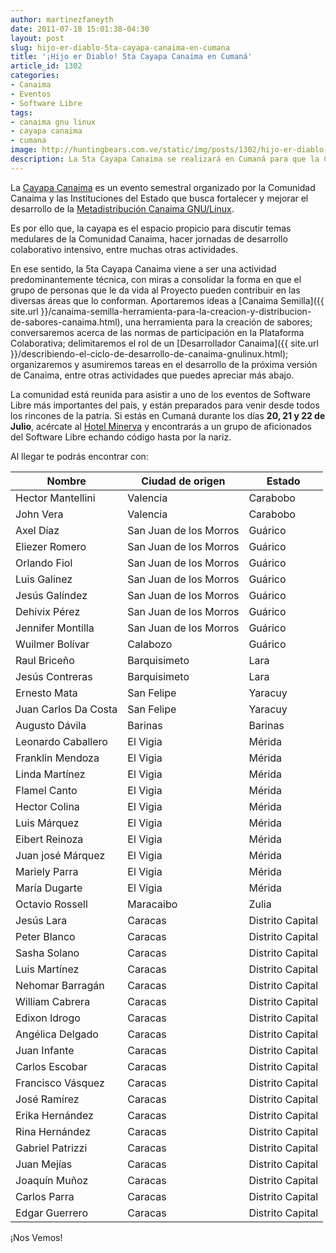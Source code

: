 ```yaml
---
author: martinezfaneyth
date: 2011-07-18 15:01:38-04:30
layout: post
slug: hijo-er-diablo-5ta-cayapa-canaima-en-cumana
title: '¡Hijo er Diablo! 5ta Cayapa Canaima en Cumaná'
article_id: 1302
categories:
- Canaima
- Eventos
- Software Libre
tags:
- canaima gnu linux
- cayapa canaima
- cumana
image: http://huntingbears.com.ve/static/img/posts/1302/hijo-er-diablo-5ta-cayapa-canaima-en-cumana__1.jpg
description: La 5ta Cayapa Canaima se realizará en Cumaná para que la Comunidad participe en la mejora de Canaima.
---
```


La [Cayapa Canaima](http://cayapa.canaima.softwarelibre.gob.ve/) es un evento semestral organizado por la Comunidad Canaima y las Instituciones del Estado que busca fortalecer y mejorar el desarrollo de la [Metadistribución Canaima GNU/Linux](http://canaima.softwarelibre.gob.ve/).

Es por ello que, la cayapa es el espacio propicio para discutir temas medulares de la Comunidad Canaima, hacer jornadas de desarrollo colaborativo intensivo, entre muchas otras actividades.

En ese sentido, la 5ta Cayapa Canaima viene a ser una actividad predominantemente técnica, con miras a consolidar la forma en que el grupo de personas que le da vida al Proyecto pueden contribuir en las diversas áreas que lo conforman. Aportaremos ideas a [Canaima Semilla]({{ site.url }}/canaima-semilla-herramienta-para-la-creacion-y-distribucion-de-sabores-canaima.html), una herramienta para la creación de sabores; conversaremos acerca de las normas de participación en la Plataforma Colaborativa; delimitaremos el rol de un [Desarrollador Canaima]({{ site.url }}/describiendo-el-ciclo-de-desarrollo-de-canaima-gnulinux.html); organizaremos y asumiremos tareas en el desarrollo de la próxima versión de Canaima, entre otras actividades que puedes apreciar más abajo.

<span class="figure figure-100" data-figure-src="http://huntingbears.com.ve/static/img/posts/1302/hijo-er-diablo-5ta-cayapa-canaima-en-cumana__2.jpg" data-figure-href="http://huntingbears.com.ve/static/img/posts/1302/hijo-er-diablo-5ta-cayapa-canaima-en-cumana__3.jpg"></span>

La comunidad está reunida para asistir a uno de los eventos de Software Libre más importantes del país, y están preparados para venir desde todos los rincones de la patria. Si estás en Cumaná durante los días **20, 21 y 22 de Julio**, acércate al [Hotel Minerva](http://maps.google.com/maps?ll=10.476787,-64.179782&spn=0.001424,0.008841&t=u&z=18&key=ABQIAAAAQqSIovB9EfXh72TB8kDpjxR_wena9kPy_A6wCQ67N-sVGkOLHRRWEgZunwUbUj2wOG1kBKufYRE55Q&mapclient=jsapi&oi=map_misc&ct=api_logo) y encontrarás a un grupo de aficionados del Software Libre echando código hasta por la nariz.

Al llegar te podrás encontrar con:

|**Nombre**|**Ciudad de origen**|**Estado**|
|---|---|---|
|Hector Mantellini|Valencia|Carabobo|
|John Vera|Valencia|Carabobo|
|Axel Díaz|San Juan de los Morros|Guárico|
|Eliezer Romero|San Juan de los Morros|Guárico|
|Orlando Fiol|San Juan de los Morros|Guárico|
|Luis Galinez|San Juan de los Morros|Guárico|
|Jesús Galíndez|San Juan de los Morros|Guárico|
|Dehivix Pérez|San Juan de los Morros|Guárico|
|Jennifer Montilla|San Juan de los Morros|Guárico|
|Wuilmer Bolívar|Calabozo|Guárico|
|Raul Briceño|Barquisimeto|Lara|
|Jesús Contreras|Barquisimeto|Lara|
|Ernesto Mata|San Felipe|Yaracuy|
|Juan Carlos Da Costa|San Felipe|Yaracuy|
|Augusto Dávila|Barinas|Barinas|
|Leonardo Caballero|El Vigia|Mérida|
|Franklin Mendoza|El Vigia|Mérida|
|Linda Martínez|El Vigia|Mérida|
|Flamel Canto|El Vigia|Mérida|
|Hector Colina|El Vigia|Mérida|
|Luis Márquez|El Vigia|Mérida|
|Eibert Reinoza|El Vigia|Mérida|
|Juan josé Márquez|El Vigia|Mérida|
|Mariely Parra|El Vigia|Mérida|
|María Dugarte|El Vigia|Mérida|
|Octavio Rossell|Maracaibo|Zulia|
|Jesús Lara|Caracas|Distrito Capital|
|Peter Blanco|Caracas|Distrito Capital|
|Sasha Solano|Caracas|Distrito Capital|
|Luis Martínez|Caracas|Distrito Capital|
|Nehomar Barragán|Caracas|Distrito Capital|
|William Cabrera|Caracas|Distrito Capital|
|Edixon Idrogo|Caracas|Distrito Capital|
|Angélica Delgado|Caracas|Distrito Capital|
|Juan Infante|Caracas|Distrito Capital|
|Carlos Escobar|Caracas|Distrito Capital|
|Francisco Vásquez|Caracas|Distrito Capital|
|José Ramírez|Caracas|Distrito Capital|
|Erika Hernández|Caracas|Distrito Capital|
|Rina Hernández|Caracas|Distrito Capital|
|Gabriel Patrizzi|Caracas|Distrito Capital|
|Juan Mejías|Caracas|Distrito Capital|
|Joaquín Muñoz|Caracas|Distrito Capital|
|Carlos Parra|Caracas|Distrito Capital|
|Edgar Guerrero|Caracas|Distrito Capital|

¡Nos Vemos!
